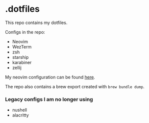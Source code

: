 # .dotfiles

This repo contains my dotfiles.

Configs in the repo:

- Neovim
- WezTerm
- zsh
- starship
- karabiner
- zellij

My neovim configuration can be found [here](https://github.com/liamwh/init.lua).

The repo also contains a brew export created with `brew bundle dump`.

### Legacy configs I am no longer using

- nushell
- alacritty
